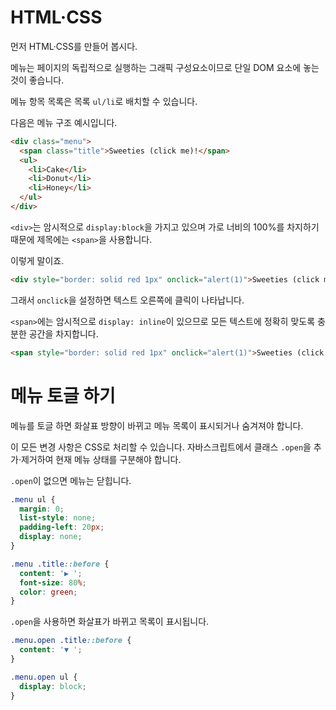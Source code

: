 
# HTML·CSS
먼저 HTML·CSS를 만들어 봅시다. 

메뉴는 페이지의 독립적으로 실행하는 그래픽 구성요소이므로 단일 DOM 요소에 놓는 것이 좋습니다.

메뉴 항목 목록은 목록 `ul/li`로 배치할 수 있습니다.

다음은 메뉴 구조 예시입니다. 

```html
<div class="menu">
  <span class="title">Sweeties (click me)!</span>
  <ul>
    <li>Cake</li>
    <li>Donut</li>
    <li>Honey</li>
  </ul>
</div>
```

`<div>`는 암시적으로 `display:block`을 가지고 있으며 가로 너비의 100%를 차지하기 때문에 제목에는 `<span>`을 사용합니다.

이렇게 말이죠.

```html autorun height=50
<div style="border: solid red 1px" onclick="alert(1)">Sweeties (click me)!</div>
```

그래서 `onclick`을 설정하면 텍스트 오른쪽에 클릭이 나타납니다.

`<span>`에는 암시적으로 `display: inline`이 있으므로 모든 텍스트에 정확히 맞도록 충분한 공간을 차지합니다.

```html autorun height=50
<span style="border: solid red 1px" onclick="alert(1)">Sweeties (click me)!</span>
```

# 메뉴 토글 하기 

메뉴를 토글 하면 화살표 방향이 바뀌고 메뉴 목록이 표시되거나 숨겨져야 합니다.

이 모든 변경 사항은 CSS로 처리할 수 있습니다. 자바스크립트에서 클래스 `.open`을 추가·제거하여 현재 메뉴 상태를 구분해야 합니다.

`.open`이 없으면 메뉴는 닫힙니다.

```css
.menu ul {
  margin: 0;
  list-style: none;
  padding-left: 20px;
  display: none;
}

.menu .title::before {
  content: '▶ ';
  font-size: 80%;
  color: green;
}
```

`.open`을 사용하면 화살표가 바뀌고 목록이 표시됩니다.

```css
.menu.open .title::before {
  content: '▼ ';
}

.menu.open ul {
  display: block;
}
```
